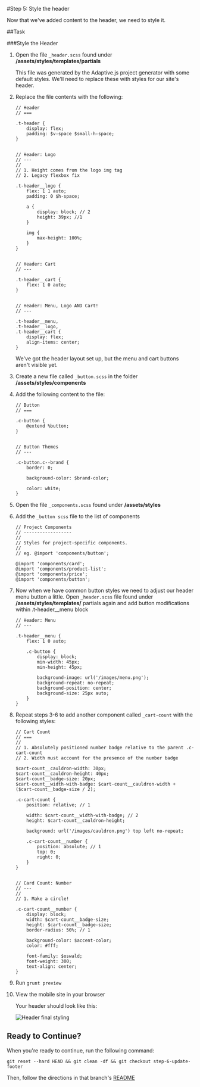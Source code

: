 #Step 5: Style the header

Now that we've added content to the header, we need to style it.

##Task

###Style the Header

1. Open the file `_header.scss` found under **/assets/styles/templates/partials**

    This file was generated by the Adaptive.js project generator with some default styles. We'll need to replace these with styles for our site's header.

2. Replace the file contents with the following:

    ```
    // Header
    // ===

    .t-header {
        display: flex;
        padding: $v-space $small-h-space;
    }


    // Header: Logo
    // ---
    //
    // 1. Height comes from the logo img tag
    // 2. Legacy flexbox fix

    .t-header__logo {
        flex: 1 1 auto;
        padding: 0 $h-space;

        a {
            display: block; // 2
            height: 39px; //1
        }

        img {
            max-height: 100%;
        }
    }


    // Header: Cart
    // ---

    .t-header__cart {
        flex: 1 0 auto;
    }


    // Header: Menu, Logo AND Cart!
    // ---

    .t-header__menu,
    .t-header__logo,
    .t-header__cart {
        display: flex;
        align-items: center;
    }
    ```

    We've got the header layout set up, but the menu and cart buttons aren't visible yet.

3. Create a new file called `_button.scss` in the folder **/assets/styles/components**

4. Add the following content to the file:

    ```
    // Button
    // ===

    .c-button {
        @extend %button;
    }


    // Button Themes
    // ---

    .c-button.c--brand {
        border: 0;

        background-color: $brand-color;

        color: white;
    }
    ```

5. Open the file `_components.scss` found under **/assets/styles**

6. Add the `_button scss` file to the list of components

    ```
    // Project Components
    // ------------------
    //
    // Styles for project-specific components.
    //
    // eg. @import 'components/button';

    @import 'components/card';
    @import 'components/product-list';
    @import 'components/price';
    @import 'components/button';

7. Now when we have common button styles we need to adjust our header menu button a little. Open `_header.scss` file found under **/assets/styles/templates/** partials again and add button modifications within .t-header__menu block

    ```
    // Header: Menu
    // ---

    .t-header__menu {
        flex: 1 0 auto;

        .c-button {
            display: block;
            min-width: 45px;
            min-height: 45px;

            background-image: url('/images/menu.png');
            background-repeat: no-repeat;
            background-position: center;
            background-size: 25px auto;
        }
    }
    ```

7. Repeat steps 3-6 to add another component called `_cart-count` with the following styles:

    ```
    // Cart Count
    // ===
    //
    // 1. Absolutely positioned number badge relative to the parent .c-cart-count
    // 2. Width must account for the presence of the number badge

    $cart-count__cauldron-width: 30px;
    $cart-count__cauldron-height: 40px;
    $cart-count__badge-size: 20px;
    $cart-count__width-with-badge: $cart-count__cauldron-width + ($cart-count__badge-size / 2);

    .c-cart-count {
        position: relative; // 1

        width: $cart-count__width-with-badge; // 2
        height: $cart-count__cauldron-height;

        background: url('/images/cauldron.png') top left no-repeat;

        .c-cart-count__number {
            position: absolute; // 1
            top: 0;
            right: 0;
        }
    }


    // Card Count: Number
    // ---
    //
    // 1. Make a circle!

    .c-cart-count__number {
        display: block;
        width: $cart-count__badge-size;
        height: $cart-count__badge-size;
        border-radius: 50%; // 1

        background-color: $accent-color;
        color: #fff;

        font-family: $oswald;
        font-weight: 300;
        text-align: center;
    }
    ```

8. Run `grunt preview`

9. View the mobile site in your browser

    Your header should look like this:

    ![Header final styling](https://s3.amazonaws.com/uploads.hipchat.com/15359/64553/Z8Dwb5hT0q9nYXO/Screen%20Shot%202015-01-19%20at%2010.28.56%20AM.png)


## Ready to Continue?

When you're ready to continue, run the following command:

```
git reset --hard HEAD && git clean -df && git checkout step-6-update-footer
```

Then, follow the directions in that branch's [README](https://github.com/mobify/workshop--adaptivejs-site/blob/step-6-update-footer/README.md)
